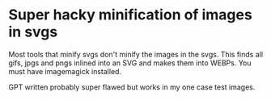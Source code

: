 # Super hacky minification of images in svgs

Most tools that minify svgs don't minify the images in the svgs. This finds all gifs, jpgs and pngs inlined into an SVG and makes them into WEBPs. You must have imagemagick installed.


GPT written probably super flawed but works in my one case test images.
